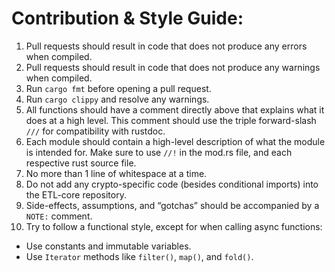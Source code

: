 # Contribution & Style Guide:

1. Pull requests should result in code that does not produce any errors when compiled.
2. Pull requests should result in code that does not produce any warnings when compiled.
3. Run `cargo fmt` before opening a pull request.
4. Run `cargo clippy` and resolve any warnings.
5. All functions should have a comment directly above that explains what it does at a high level. This comment should use the triple forward-slash `///` for compatibility with rustdoc.
6. Each module should contain a high-level description of what the module is intended for. Make sure to use `//!` in the mod.rs file, and each respective rust source file.
7. No more than 1 line of whitespace at a time. 
8. Do not add any crypto-specific code (besides conditional imports) into the ETL-core repository.
9. Side-effects, assumptions, and “gotchas” should be accompanied by a `NOTE:` comment. 
10. Try to follow a functional style, except for when calling async functions:
- Use constants and immutable variables.
- Use `Iterator` methods like `filter()`, `map()`, and `fold()`.

